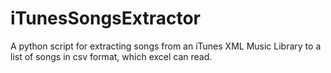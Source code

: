 # iTunesSongsExtractor
A python script for extracting songs from an iTunes XML Music Library to a list of songs in csv format, which excel can read.
